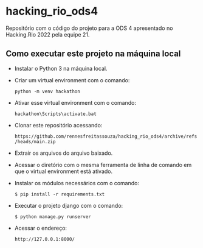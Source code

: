 # hacking_rio_ods4
Repositório com o código do projeto para a ODS 4 apresentado no Hacking.Rio 2022 pela equipe 21.

## Como executar este projeto na máquina local

- Instalar o Python 3 na máquina local.<p>
- Criar um virtual environment com o comando:<p>
  `python -m venv hackathon`<p>
- Ativar esse virtual environment com o comando:<p>
  `hackathon\Scripts\activate.bat`<p>
- Clonar este repositório acessando:<p>
  `https://github.com/rennesfreitassouza/hacking_rio_ods4/archive/refs/heads/main.zip`<p>
- Extrair os arquivos do arquivo baixado.<p>
- Acessar o diretório com o mesma ferramenta de linha de comando em que o virtual environment está ativado.<p>
- Instalar os módulos necessários com o comando:<p>
  `$ pip install -r requirements.txt`<p>
- Executar o projeto django com o comando:<p>
  `$ python manage.py runserver`<p>
- Acessar o endereço:<p>
  `http://127.0.0.1:8000/`
